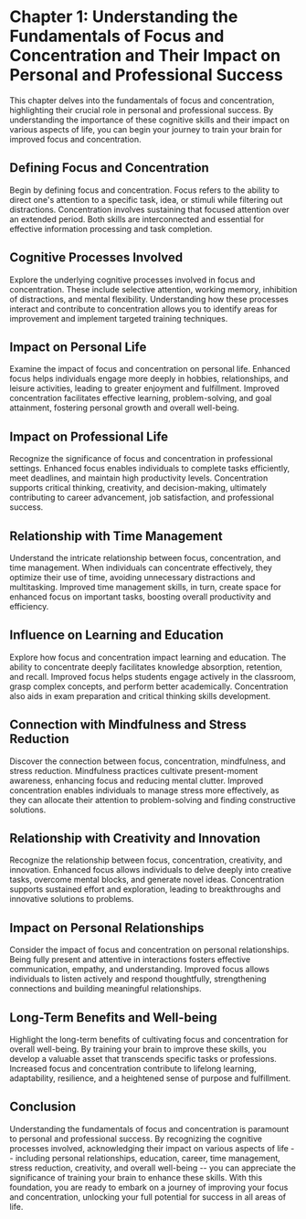 Chapter 1: Understanding the Fundamentals of Focus and Concentration and Their Impact on Personal and Professional Success
==========================================================================================================================

This chapter delves into the fundamentals of focus and concentration, highlighting their crucial role in personal and professional success. By understanding the importance of these cognitive skills and their impact on various aspects of life, you can begin your journey to train your brain for improved focus and concentration.

Defining Focus and Concentration
--------------------------------

Begin by defining focus and concentration. Focus refers to the ability to direct one's attention to a specific task, idea, or stimuli while filtering out distractions. Concentration involves sustaining that focused attention over an extended period. Both skills are interconnected and essential for effective information processing and task completion.

Cognitive Processes Involved
----------------------------

Explore the underlying cognitive processes involved in focus and concentration. These include selective attention, working memory, inhibition of distractions, and mental flexibility. Understanding how these processes interact and contribute to concentration allows you to identify areas for improvement and implement targeted training techniques.

Impact on Personal Life
-----------------------

Examine the impact of focus and concentration on personal life. Enhanced focus helps individuals engage more deeply in hobbies, relationships, and leisure activities, leading to greater enjoyment and fulfillment. Improved concentration facilitates effective learning, problem-solving, and goal attainment, fostering personal growth and overall well-being.

Impact on Professional Life
---------------------------

Recognize the significance of focus and concentration in professional settings. Enhanced focus enables individuals to complete tasks efficiently, meet deadlines, and maintain high productivity levels. Concentration supports critical thinking, creativity, and decision-making, ultimately contributing to career advancement, job satisfaction, and professional success.

Relationship with Time Management
---------------------------------

Understand the intricate relationship between focus, concentration, and time management. When individuals can concentrate effectively, they optimize their use of time, avoiding unnecessary distractions and multitasking. Improved time management skills, in turn, create space for enhanced focus on important tasks, boosting overall productivity and efficiency.

Influence on Learning and Education
-----------------------------------

Explore how focus and concentration impact learning and education. The ability to concentrate deeply facilitates knowledge absorption, retention, and recall. Improved focus helps students engage actively in the classroom, grasp complex concepts, and perform better academically. Concentration also aids in exam preparation and critical thinking skills development.

Connection with Mindfulness and Stress Reduction
------------------------------------------------

Discover the connection between focus, concentration, mindfulness, and stress reduction. Mindfulness practices cultivate present-moment awareness, enhancing focus and reducing mental clutter. Improved concentration enables individuals to manage stress more effectively, as they can allocate their attention to problem-solving and finding constructive solutions.

Relationship with Creativity and Innovation
-------------------------------------------

Recognize the relationship between focus, concentration, creativity, and innovation. Enhanced focus allows individuals to delve deeply into creative tasks, overcome mental blocks, and generate novel ideas. Concentration supports sustained effort and exploration, leading to breakthroughs and innovative solutions to problems.

Impact on Personal Relationships
--------------------------------

Consider the impact of focus and concentration on personal relationships. Being fully present and attentive in interactions fosters effective communication, empathy, and understanding. Improved focus allows individuals to listen actively and respond thoughtfully, strengthening connections and building meaningful relationships.

Long-Term Benefits and Well-being
---------------------------------

Highlight the long-term benefits of cultivating focus and concentration for overall well-being. By training your brain to improve these skills, you develop a valuable asset that transcends specific tasks or professions. Increased focus and concentration contribute to lifelong learning, adaptability, resilience, and a heightened sense of purpose and fulfillment.

Conclusion
----------

Understanding the fundamentals of focus and concentration is paramount to personal and professional success. By recognizing the cognitive processes involved, acknowledging their impact on various aspects of life -- including personal relationships, education, career, time management, stress reduction, creativity, and overall well-being -- you can appreciate the significance of training your brain to enhance these skills. With this foundation, you are ready to embark on a journey of improving your focus and concentration, unlocking your full potential for success in all areas of life.
